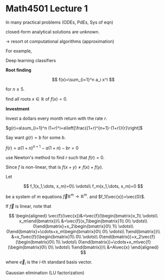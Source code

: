 # Math4501 Lecture 1

In many practical problems (ODEs, PdEs, Sys of eqn)

closed-form analytical solutions are unknown.

-> resort ot computational algorithms (approximation)

For example,

Deep learning classifiers

**Root finding**

$$
f(x)=\sum_{i=1}^n a_i x^i
$$

for $n\geq 5$.

find all roots $x\in \mathbb{R}$ of $f(x)=0$.

**Investment**

Invest a dollars every month return with the rate $r$.

$g(r)=a\sum_{i=1}^n (1+r)^i=a\left[\frac{(1+r)^{n+1}-(1+r)}{r}\right]$

Say want $g(r)=b$ for some $b$.

$f(r)=a(1+n)^{n+1}-a(1+n)-br=0$

use Newton's method to find $r$ such that $f(r)=0$.

Since $f$ is non-linear, that is $f(x+y)\neq f(x)+f(y)$.

Let

$$
f_1(x_1,\dots, x_m)=0\\
\vdots\\
f_m(x_1,\dots, x_m)=0
$$

be a system of $m$ equations $\vec{f} \mathbb{R}^m \to \mathbb{R}^m$. and $f_1(\vec{x})=\vec{0}$.

If $\vec{f}$ is linear, note that

$$
\begin{aligned}
\vec{f}(\vec{x})&=\vec{f}(\begin{bmatrix}x_1\\ \vdots\\ x_m\end{bmatrix})\\
&=\vec{f}(x_1\begin{bmatrix}1\\ 0\\ \vdots\\ 0\end{bmatrix}+x_2\begin{bmatrix}0\\ 1\\ \vdots\\ 0\end{bmatrix}+\cdots+x_m\begin{bmatrix}0\\ 0\\ \vdots\\ 1\end{bmatrix})\\
&=x_1\vec{f}(\begin{bmatrix}1\\ 0\\ \vdots\\ 0\end{bmatrix})+x_2\vec{f}(\begin{bmatrix}0\\ 1\\ \vdots\\ 0\end{bmatrix})+\cdots+x_m\vec{f}(\begin{bmatrix}0\\ 0\\ \vdots\\ 1\end{bmatrix})\\
&=A\vec{x}
\end{aligned}
$$

where $\vec{e}_i$ is the $i$-th standard basis vector.

Gaussian elimination (LU factorization)
